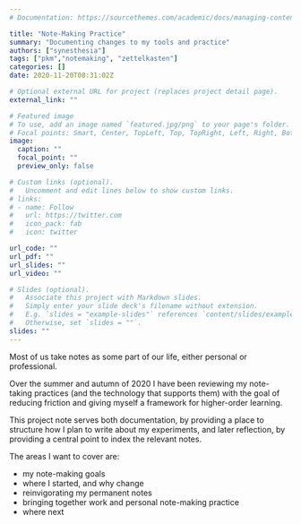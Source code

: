```yaml
---
# Documentation: https://sourcethemes.com/academic/docs/managing-content/

title: "Note-Making Practice"
summary: "Documenting changes to my tools and practice"
authors: ["synesthesia"]
tags: ["pkm","notemaking", "zettelkasten"]
categories: []
date: 2020-11-20T08:31:02Z

# Optional external URL for project (replaces project detail page).
external_link: ""

# Featured image
# To use, add an image named `featured.jpg/png` to your page's folder.
# Focal points: Smart, Center, TopLeft, Top, TopRight, Left, Right, BottomLeft, Bottom, BottomRight.
image:
  caption: ""
  focal_point: ""
  preview_only: false

# Custom links (optional).
#   Uncomment and edit lines below to show custom links.
# links:
# - name: Follow
#   url: https://twitter.com
#   icon_pack: fab
#   icon: twitter

url_code: ""
url_pdf: ""
url_slides: ""
url_video: ""

# Slides (optional).
#   Associate this project with Markdown slides.
#   Simply enter your slide deck's filename without extension.
#   E.g. `slides = "example-slides"` references `content/slides/example-slides.md`.
#   Otherwise, set `slides = ""`.
slides: ""
---
```

Most of us take notes as some part of our life, either personal or professional.

Over the summer and autumn of 2020 I have been reviewing my note-taking practices (and the technology that supports them) with the goal of reducing friction and giving myself a framework for higher-order learning.

This project note serves both documentation, by providing a place to structure how I plan to write about my experiments, and later reflection, by providing a central point to index the relevant notes.

The areas I want to cover are:

* my note-making goals
* where I started, and why change
* reinvigorating my permanent notes
* bringing together work and personal note-making practice
* where next

